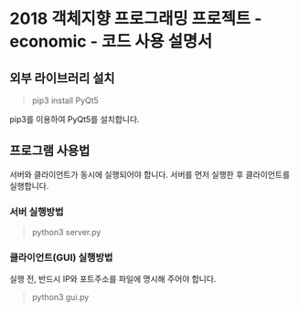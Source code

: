 # 2018 객체지향 프로그래밍 프로젝트 - economic - 코드 사용 설명서

## 외부 라이브러리 설치
 > pip3 install PyQt5

pip3를 이용하여 PyQt5를 설치합니다.

## 프로그램 사용법
서버와 클라이언트가 동시에 실행되어야 합니다. 서버를 먼저 실행한 후 클라이언트를 실행합니다.
### 서버 실행방법
 > python3 server.py
### 클라이언트(GUI) 실행방법
실행 전, 반드시 IP와 포트주소를 파일에 명시해 주어야 합니다.

 > python3 gui.py
